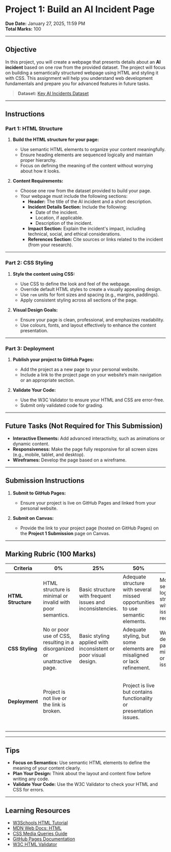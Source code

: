 # **Project 1: Build an AI Incident Page**

**Due Date:** January 27, 2025, 11:59 PM  
**Total Marks:** 100  

---

## **Objective**

In this project, you will create a webpage that presents details about an **AI incident** based on one row from the provided dataset. The project will focus on building a semantically structured webpage using HTML and styling it with CSS. This assignment will help you understand web development fundamentals and prepare you for advanced features in future tasks.

> **Dataset:** [Key AI Incidents Dataset](https://github.com/SIAT-IAT-235/P1-IncidentPage/blob/main/Key_AI_Incidents.csv) 

---

## **Instructions**

### **Part 1: HTML Structure**

1. **Build the HTML structure for your page:**
   - Use semantic HTML elements to organize your content meaningfully.
   - Ensure heading elements are sequenced logically and maintain proper hierarchy.
   - Focus on defining the meaning of the content without worrying about how it looks.

2. **Content Requirements:**
   - Choose one row from the dataset provided to build your page.
   - Your webpage must include the following sections:
     - **Header:** The title of the AI incident and a short description.
     - **Incident Details Section:** Include the following:
       - Date of the incident.
       - Location, if applicable.
       - Description of the incident.
     - **Impact Section:** Explain the incident's impact, including technical, social, and ethical considerations.
     - **References Section:** Cite sources or links related to the incident (from your research).

---

### **Part 2: CSS Styling**

1. **Style the content using CSS:**
   - Use CSS to define the look and feel of the webpage.
   - Override default HTML styles to create a visually appealing design.
   - Use `rem` units for font sizes and spacing (e.g., margins, paddings).
   - Apply consistent styling across all sections of the page.

2. **Visual Design Goals:**
   - Ensure your page is clean, professional, and emphasizes readability.
   - Use colours, fonts, and layout effectively to enhance the content presentation.

---

### **Part 3: Deployment**

1. **Publish your project to GitHub Pages:**
   - Add the project as a new page to your personal website.
   - Include a link to the project page on your website’s main navigation or an appropriate section.

2. **Validate Your Code:**
   - Use the W3C Validator to ensure your HTML and CSS are error-free.
   - Submit only validated code for grading.

---

## **Future Tasks (Not Required for This Submission)**

- **Interactive Elements:** Add advanced interactivity, such as animations or dynamic content.
- **Responsiveness:** Make the page fully responsive for all screen sizes (e.g., mobile, tablet, and desktop).
- **Wireframes:** Develop the page based on a wireframe.

---

## **Submission Instructions**

1. **Submit to GitHub Pages:**
   - Ensure your project is live on GitHub Pages and linked from your personal website.

2. **Submit on Canvas:**
   - Provide the link to your project page (hosted on GitHub Pages) on the **Project 1 Submission** page on Canvas.

---

## **Marking Rubric (100 Marks)**

| **Criteria**                      | **0%**                                                                                          | **25%**                                                                                   | **50%**                                                                                     | **75%**                                                                                       | **100%**                                                                                      | **Marks** |
|-----------------------------------|-----------------------------------------------------------------------------------------------|------------------------------------------------------------------------------------------|--------------------------------------------------------------------------------------------|------------------------------------------------------------------------------------------------|------------------------------------------------------------------------------------------------|-----------|
| **HTML Structure**                | HTML structure is minimal or invalid with poor semantics.                                      | Basic structure with frequent issues and inconsistencies.                               | Adequate structure with several missed opportunities to use semantic elements.             | Mostly semantic and logically structured, with minor issues or redundancies.                  | Fully semantic, well-organized, and properly structured HTML.                                  | 40        |
| **CSS Styling**                   | No or poor use of CSS, resulting in a disorganized or unattractive page.                       | Basic styling applied with inconsistent or poor visual design.                          | Adequate styling, but some elements are misaligned or lack refinement.                     | Well-designed page with minor visual or alignment issues.                                      | Polished, professional design with consistent styling throughout.                              | 40        |
| **Deployment**                    | Project is not live or the link is broken.                                                    |           | Project is live but contains functionality or presentation issues.                         |                                            | Project is live, functional, error-free, and linked appropriately on the personal website.     | 20        |

---

## **Tips**

- **Focus on Semantics:** Use semantic HTML elements to define the meaning of your content clearly.
- **Plan Your Design:** Think about the layout and content flow before writing any code.
- **Validate Your Code:** Use the W3C Validator to check your HTML and CSS for errors.

---

## **Learning Resources**

- [W3Schools HTML Tutorial](https://www.w3schools.com/html/)  
- [MDN Web Docs: HTML](https://developer.mozilla.org/en-US/docs/Web/HTML)  
- [CSS Media Queries Guide](https://developer.mozilla.org/en-US/docs/Web/CSS/Media_Queries)  
- [GitHub Pages Documentation](https://docs.github.com/en/pages)  
- [W3C HTML Validator](https://validator.w3.org/)  
